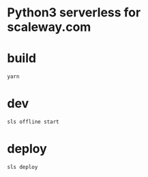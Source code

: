 # Python3 serverless for scaleway.com
# build
```
yarn
```
# dev
```
sls offline start
```
# deploy
```
sls deploy
```

